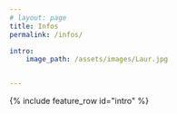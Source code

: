 ```yaml
---
# layout: page
title: Infos
permalink: /infos/

intro:
    image_path: /assets/images/Laur.jpg


---
```

{% include feature_row id="intro" %}
<!--
Après avoir lu les infos, n'oubliez pas d'aller voir le questionnaire !

Ca va nous aider pour préparer notre mariage :)


La base
    Quand? => Le ---date---
    Où? => A ---lieux---

Pour le logement
    Désolé mais on peut pas tout prévoir... 
    Il y a des campings

Le repas
    Une option végé ou carné à choisir !

Liste de mariage
    => de la vaisselle pour la belle Laur

Activités
    => si tu veux en proposer,  @Mail ou @Sylvain

Cérémonies
    => civile : 14h
    => religieuse : 15h30
    Si tu le souhaites, tu as le droit d'éviter une cérémonie

Et d'autres questions ?
    Dis nous tout!

Pour les (jeunes) parents
    => ici un lien spécifique pour les parents